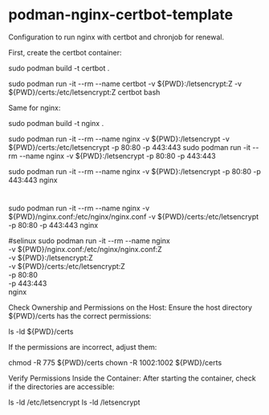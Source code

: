 # podman-nginx-certbot-template
Configuration to run nginx with certbot and chronjob for renewal.


First, create the certbot container:

sudo podman build -t certbot .

sudo podman run -it --rm --name certbot -v ${PWD}:/letsencrypt:Z -v ${PWD}/certs:/etc/letsencrypt:Z certbot bash


Same  for nginx:

sudo podman build -t nginx .

sudo podman run -it --rm --name nginx -v ${PWD}:/letsencrypt -v ${PWD}/certs:/etc/letsencrypt -p 80:80 -p 443:443
sudo podman run -it --rm --name nginx -v ${PWD}:/letsencrypt -p 80:80 -p 443:443

sudo podman run -it --rm --name nginx -v ${PWD}:/letsencrypt -p 80:80 -p 443:443 nginx


#
sudo podman run -it --rm --name nginx -v ${PWD}/nginx.conf:/etc/nginx/nginx.conf -v ${PWD}/certs:/etc/letsencrypt -p 80:80 -p 443:443 nginx


#selinux
sudo podman run -it --rm --name nginx \
  -v ${PWD}/nginx.conf:/etc/nginx/nginx.conf:Z \
  -v ${PWD}:/letsencrypt:Z \
  -v ${PWD}/certs:/etc/letsencrypt:Z \
  -p 80:80 \
  -p 443:443 \
  nginx
  
Check Ownership and Permissions on the Host: Ensure the host directory ${PWD}/certs has the correct permissions:

ls -ld ${PWD}/certs

If the permissions are incorrect, adjust them:

chmod -R 775 ${PWD}/certs
chown -R 1002:1002 ${PWD}/certs


Verify Permissions Inside the Container: After starting the container, check if the directories are accessible:

ls -ld /etc/letsencrypt
ls -ld /letsencrypt
